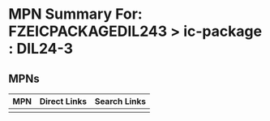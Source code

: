 



# MPN Summary For: FZEICPACKAGEDIL243 > ic-package : DIL24-3

## MPNs
  

|MPN|Direct Links|Search Links|
| :--- | :--- | :--- |
||||

